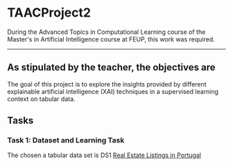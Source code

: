 # TAACProject2

During the Advanced Topics in Computational Learning course of the Master's in Artificial Intelligence course at FEUP, this work was required.

----

## As stipulated by the teacher, the objectives are

The goal of this project is to explore the insights provided by different explainable artificial intelligence (XAI) techniques in a supervised learning context on tabular data.

## Tasks

### Task 1:  Dataset and Learning Task

The chosen a tabular data set is DS1 [Real Estate Listings in Portugal](https://www.kaggle.com/datasets/luvathoms/portugal-real-estate-2024)

